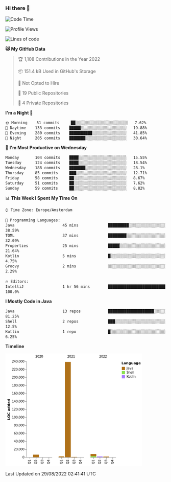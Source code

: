 ### Hi there 👋


<!--START_SECTION:waka-->
![Code Time](http://img.shields.io/badge/Code%20Time-2%2C469%20hrs%2056%20mins-blue)

![Profile Views](http://img.shields.io/badge/Profile%20Views-0-blue)

![Lines of code](https://img.shields.io/badge/From%20Hello%20World%20I%27ve%20Written-260%20Thousand%20lines%20of%20code-blue)

**🐱 My GitHub Data** 

> 🏆 1,108 Contributions in the Year 2022
 > 
> 📦 151.4 kB Used in GitHub's Storage 
 > 
> 🚫 Not Opted to Hire
 > 
> 📜 19 Public Repositories 
 > 
> 🔑 4 Private Repositories  
 > 
**I'm a Night 🦉** 

```text
🌞 Morning    51 commits     ██░░░░░░░░░░░░░░░░░░░░░░░   7.62% 
🌆 Daytime    133 commits    █████░░░░░░░░░░░░░░░░░░░░   19.88% 
🌃 Evening    280 commits    ██████████░░░░░░░░░░░░░░░   41.85% 
🌙 Night      205 commits    ███████░░░░░░░░░░░░░░░░░░   30.64%

```
📅 **I'm Most Productive on Wednesday** 

```text
Monday       104 commits    ████░░░░░░░░░░░░░░░░░░░░░   15.55% 
Tuesday      124 commits    ████░░░░░░░░░░░░░░░░░░░░░   18.54% 
Wednesday    188 commits    ███████░░░░░░░░░░░░░░░░░░   28.1% 
Thursday     85 commits     ███░░░░░░░░░░░░░░░░░░░░░░   12.71% 
Friday       58 commits     ██░░░░░░░░░░░░░░░░░░░░░░░   8.67% 
Saturday     51 commits     ██░░░░░░░░░░░░░░░░░░░░░░░   7.62% 
Sunday       59 commits     ██░░░░░░░░░░░░░░░░░░░░░░░   8.82%

```


📊 **This Week I Spent My Time On** 

```text
⌚︎ Time Zone: Europe/Amsterdam

💬 Programming Languages: 
Java                     45 mins             █████████░░░░░░░░░░░░░░░░   38.59% 
TOML                     37 mins             ████████░░░░░░░░░░░░░░░░░   32.09% 
Properties               25 mins             █████░░░░░░░░░░░░░░░░░░░░   21.64% 
Kotlin                   5 mins              █░░░░░░░░░░░░░░░░░░░░░░░░   4.75% 
Groovy                   2 mins              ░░░░░░░░░░░░░░░░░░░░░░░░░   2.29%

🔥 Editors: 
IntelliJ                 1 hr 56 mins        █████████████████████████   100.0%

```

**I Mostly Code in Java** 

```text
Java                     13 repos            ████████████████████░░░░░   81.25% 
Shell                    2 repos             ███░░░░░░░░░░░░░░░░░░░░░░   12.5% 
Kotlin                   1 repo              █░░░░░░░░░░░░░░░░░░░░░░░░   6.25%

```


**Timeline**

![Chart not found](https://raw.githubusercontent.com/powercasgamer/powercasgamer/master/charts/bar_graph.png) 


 Last Updated on 29/08/2022 02:41:41 UTC
<!--END_SECTION:waka-->

